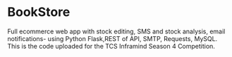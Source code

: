 # BookStore
Full ecommerce web app with stock editing, SMS and stock analysis, email notifications- using Python Flask,REST of API, SMTP, Requests, MySQL. 
This is the code uploaded for the TCS Inframind Season 4 Competition.
